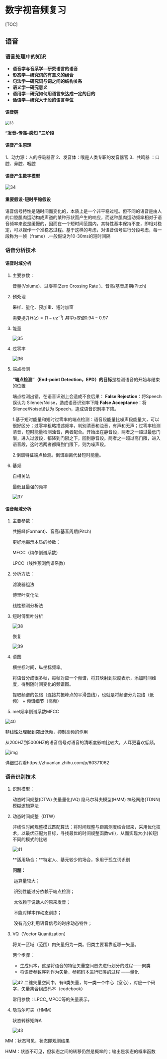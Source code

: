 # 数字视音频复习

[TOC]

## 语音

### 语言处理中的知识

- **语音学与音系学—研究语言的语音**  
- **形态学—研究词的有意义的组合**  
- **句法学—研究词与词之间的结构关系**  
- **语义学—研究意义**  
- **语用学—研究如何用语言来达成一定的目的**
- **话语学—研究大于段的语言单位**  

#### 语音链

<img src=".\img\33.jpg" alt="33" style="zoom: 80%;" />

**“发音-传递-感知 ”三阶段**  



#### 语音产生原理

1、动力源：人的呼吸器官
2、发音体：喉是人类专职的发音器官
3、共鸣器  ：口腔、鼻腔、咽腔



#### 语音产生数字模型

![34](.\img\34.jpg)



#### 重要假设-短时平稳假设

语音信号特性是随时间而变化的，本质上是一个非平稳过程。但不同的语音是由人的口腔肌肉运动构成声道的某种形状而产生的响应，而这种肌肉运动频率相对于语音频率来说是缓慢的，因而在一个短时间范围内，其特性基本保持不变，即相对稳定，可以视作一个准稳态过程。基于这样的考虑，对语音信号进行分段考虑，每一段称为一帧（frame）.一般假设为10-30ms的短时间隔  



### 语音分析技术

#### 语音时域分析

1. 主要参数：

   音量(Volume)、过零率(Zero Crossing Rate  )、音高/基音周期(Pitch)

2. 预处理

   采样、量化、预加重、短时加窗

   需要提升$H(z)=(1-uz^{-1})\ 其中u取值0.94-0.97$

3. 能量

   ![35](.\img\35.jpg)

4. 过零率

   ![36](.\img\36.jpg)

5. 端点检测

   **“端点检测”（End-point Detection，EPD）的目标**是检测语音的开始与结束的位置  

   端点检测出错，在语音识别上会造成不良后果：
   **False Rejection**：将Speech 误认为 Silence/Noise，造成语音识别率下降
   **False Acceptance**：将Silence/Noise误认为 Speech，造成语音识别率下降。  

   1.基于短时能量和短时过零率的端点检测：语音段能量比噪声段能量大，可以很好区分；过零率粗略描述频率，判别清音和浊音，有声和无声；过零率检测清音，短时能量检测浊音，两者配合。开始出在静音段，两者之一超过最低门限，进入过渡段，都降到门限之下，回到静音段。两者之一超过高门限，进入语音段，这时若两者都降到门限下，则为噪声段。

   2.倒谱特征端点检测。倒谱距离代替短时能量。

   

6. 基频

   自相关法

   最低且最强的频率

   ![37](.\img\37.jpg)

   

#### 语音频域分析

1. 主要参数：

   共振峰(Formant)、音高/基音周期(Pitch)

   更好地揭示本质的参数：

   MFCC（梅尔倒谱系数）

   LPCC（线性预测倒谱系数）

   

2. 分析方法：

   滤波器组法

   傅里叶变化法

   线性预测分析法

3. 短时傅里叶分析

   ![38](.\img\38.jpg)

   恢复

   ![39](.\img\39.jpg)

4. 语图

   横坐标时间，纵坐标频率。

   将语音分成很多帧，每帧对应一个频谱，将其映射到灰度表示，添加时间维度，得到随时间变化的频谱图。

   提取频谱的包络（连接共振峰点的平滑曲线），也就是将频谱分为包络（低频） + 频谱细节（高频）

5.  mel频率倒谱系数MFCC

   ![40](.\img\40.jpg)

   非线性处理起到突出低频，抑制高频的作用

   从200HZ到5000HZ的语音信号对语音的清晰度影响比较大，人耳更喜欢低频。

   ![img](https://pic4.zhimg.com/80/v2-9bec0cceae6909a4cb80f7b4c3906faf_hd.jpg)

   详细过程看https://zhuanlan.zhihu.com/p/60371062



### 语音识别技术

1. 识别模型：

   动态时间规整(DTW)
   矢量量化(VQ)
   隐马尔科夫模型(HMM)
   神经网络(TDNN)
   模糊逻辑算法  

2. 动态时间规整（DTW）

   非线性时间规整模式匹配算法：将时间规整与距离测度结合起来，采用优化技术，以最优匹配为目标，寻找最优的时间规整函数w(i)，从而实现大小(长短)不同的模式的比较  

   ![41](.\img\41.jpg)

   **适用场合：**特定人、基元较少的场合，多用于孤立词识别

   **问题：**

   ​	运算量较大；

   ​	识别性能过分依赖于端点检测；

   ​	太依赖于说话人的原来发音；

   ​	不能对样本作动态训练；

   ​	没有充分利用语音信号的时序动态特性；  

   

3. VQ（Vector Quantization）

   将某一区域（范围）内矢量归为一类。归类主要看靠近哪一矢量。

   两个步骤：

   - 生成码本，这是将语音的特征矢量空间首先进行划分的过程——聚类
   - 将语音参数序列作为矢量，参照码本进行归类的过程 ——量化

   ![42](.\img\42.jpg)
      二维矢量空间中，有6类矢量，每一类一个中心（室心），对应一个码字，矢量集合组成码本（codebook）

   常用参数：LPCC,,MPCC等的矢量表示。
   

4. 隐马尔可夫（HMM）

   状态转移矩阵A

   ![43](.\img\43.jpg)

MM：状态可见，状态即观测结果

HMM：状态不可见，但状态之间的转移仍然是概率的；输出是状态的概率函数





















